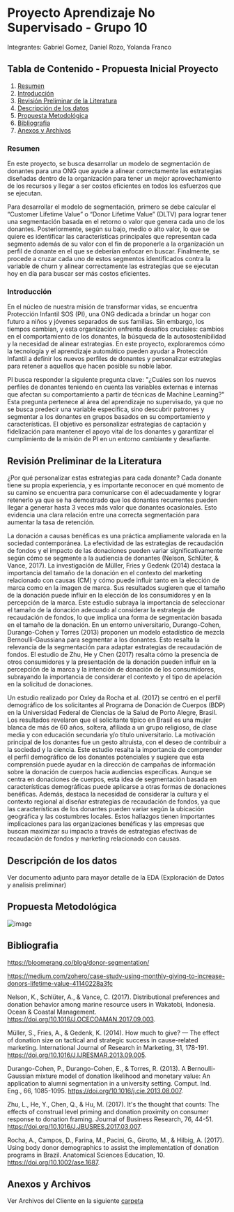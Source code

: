 # Proyecto Aprendizaje No Supervisado - Grupo 10

Integrantes:
Gabriel Gomez,
Daniel Rozo,
Yolanda Franco

## Tabla de Contenido - Propuesta Inicial Proyecto

1. [Resumen](https://github.com/ggomez1803/Proyecto_ANS_Grupo10/blob/main/README.md#resumen)
2. [Introducción](https://github.com/ggomez1803/Proyecto_ANS_Grupo10/blob/main/README.md#introducci%C3%B3n)
3. [Revisión Preliminar de la Literatura](https://github.com/ggomez1803/Proyecto_ANS_Grupo10/blob/main/README.md#revisi%C3%B3n-preliminar-de-la-literatura)
4. [Descripción de los datos](https://github.com/ggomez1803/Proyecto_ANS_Grupo10/blob/main/README.md#descripci%C3%B3n-de-los-datos)
5. [Propuesta Metodológica](https://github.com/ggomez1803/Proyecto_ANS_Grupo10/blob/main/README.md#propuesta-metodol%C3%B3gica)
6. [Bibliografia](https://github.com/ggomez1803/Proyecto_ANS_Grupo10/blob/main/README.md#bibliografia)
7. [Anexos y Archivos](https://github.com/ggomez1803/Proyecto_ANS_Grupo10/blob/main/README.md#anexos-y-archivos)

### Resumen
En este proyecto, se busca desarrollar un modelo de segmentación de donantes para una ONG que ayude a alinear correctamente las estrategias diseñadas dentro de la organización para tener un mejor aprovechamiento de los recursos y llegar a ser costos eficientes en todos los esfuerzos que se ejecutan.

Para desarrollar el modelo de segmentación, primero se debe calcular el “Customer Lifetime Value” o “Donor Lifetime Value” (DLTV) para lograr tener una segmentación basada en el retorno o valor que genera cada uno de los donantes. Posteriormente, según su bajo, medio o alto valor, lo que se quiere es identificar las características principales que representan cada segmento además de su valor con el fin de proponerle a la organización un perfil de donante en el que se deberían enfocar en buscar. Finalmente, se procede a cruzar cada uno de estos segmentos identificados contra la variable de churn y alinear correctamente las estrategias que se ejecutan hoy en día para buscar ser más costos eficientes.

### Introducción
En el núcleo de nuestra misión de transformar vidas, se encuentra Protección Infantil SOS (PI), una ONG dedicada a brindar un hogar con futuro a niños y jóvenes separados de sus familias. Sin embargo, los tiempos cambian, y esta organización enfrenta desafíos cruciales: cambios en el comportamiento de los donantes, la búsqueda de la autosostenibilidad y la necesidad de alinear estrategias. En este proyecto, exploraremos cómo la tecnología y el aprendizaje automático pueden ayudar a Protección Infantil a definir los nuevos perfiles de donantes y personalizar estrategias para retener a aquellos que hacen posible su noble labor.

PI busca responder la siguiente pregunta clave: "¿Cuáles son los nuevos perfiles de donantes teniendo en cuenta las variables externas e internas que afectan su comportamiento a partir de técnicas de Machine Learning?" Esta pregunta pertenece al área del aprendizaje no supervisado, ya que no se busca predecir una variable específica, sino descubrir patrones y segmentar a los donantes en grupos basados en su comportamiento y características. El objetivo es personalizar estrategias de captación y fidelización para mantener el apoyo vital de los donantes y garantizar el cumplimiento de la misión de PI en un entorno cambiante y desafiante.

## Revisión Preliminar de la Literatura

¿Por qué personalizar estas estrategias para cada donante? Cada donante tiene su propia experiencia, y es importante reconocer en qué momento de su camino se encuentra para comunicarse con él adecuadamente y lograr retenerlo ya que se ha demostrado que los donantes recurrentes pueden llegar a generar hasta 3 veces más valor que donantes ocasionales. Esto evidencia una clara relación entre una correcta segmentación para aumentar la tasa de retención.

La donación a causas benéficas es una práctica ampliamente valorada en la sociedad contemporánea. La efectividad de las estrategias de recaudación de fondos y el impacto de las donaciones pueden variar significativamente según cómo se segmente a la audiencia de donantes (Nelson, Schlüter, & Vance, 2017). La investigación de Müller, Fries y Gedenk (2014) destaca la importancia del tamaño de la donación en el contexto del marketing relacionado con causas (CM) y cómo puede influir tanto en la elección de marca como en la imagen de marca. Sus resultados sugieren que el tamaño de la donación puede influir en la elección de los consumidores y en la percepción de la marca. Este estudio subraya la importancia de seleccionar el tamaño de la donación adecuado al considerar la estrategia de recaudación de fondos, lo que implica una forma de segmentación basada en el tamaño de la donación. En un entorno universitario, Durango-Cohen, Durango-Cohen y Torres (2013) proponen un modelo estadístico de mezcla Bernoulli-Gaussiana para segmentar a los donantes. Esto resalta la relevancia de la segmentación para adaptar estrategias de recaudación de fondos. El estudio de Zhu, He y Chen (2017) resalta cómo la presencia de otros consumidores y la presentación de la donación pueden influir en la percepción de la marca y la intención de donación de los consumidores, subrayando la importancia de considerar el contexto y el tipo de apelación en la solicitud de donaciones.
 
Un estudio realizado por Oxley da Rocha et al. (2017) se centró en el perfil demográfico de los solicitantes al Programa de Donación de Cuerpos (BDP) en la Universidad Federal de Ciencias de la Salud de Porto Alegre, Brasil. Los resultados revelaron que el solicitante típico en Brasil es una mujer blanca de más de 60 años, soltera, afiliada a un grupo religioso, de clase media y con educación secundaria y/o título universitario. La motivación principal de los donantes fue un gesto altruista, con el deseo de contribuir a la sociedad y la ciencia. Este estudio resalta la importancia de comprender el perfil demográfico de los donantes potenciales y sugiere que esta comprensión puede ayudar en la dirección de campañas de información sobre la donación de cuerpos hacia audiencias específicas. Aunque se centra en donaciones de cuerpos, esta idea de segmentación basada en características demográficas puede aplicarse a otras formas de donaciones benéficas. Además, destaca la necesidad de considerar la cultura y el contexto regional al diseñar estrategias de recaudación de fondos, ya que las características de los donantes pueden variar según la ubicación geográfica y las costumbres locales. Estos hallazgos tienen importantes implicaciones para las organizaciones benéficas y las empresas que buscan maximizar su impacto a través de estrategias efectivas de recaudación de fondos y marketing relacionado con causas.

## Descripción de los datos
Ver documento adjunto para mayor detalle de la EDA (Exploración de Datos y analisis preliminar)

## Propuesta Metodológica
![image](https://github.com/ggomez1803/Proyecto_ANS_Grupo10/assets/84612583/7650cc7d-2a4b-4ff3-abbd-3e14c60b1011)



## Bibliografia

https://bloomerang.co/blog/donor-segmentation/
	
https://medium.com/zohero/case-study-using-monthly-giving-to-increase-donors-lifetime-value-41140228a3fc

Nelson, K., Schlüter, A., & Vance, C. (2017). Distributional preferences and donation behavior among marine resource users in Wakatobi, Indonesia. Ocean & Coastal Management. https://doi.org/10.1016/J.OCECOAMAN.2017.09.003.
 
Müller, S., Fries, A., & Gedenk, K. (2014). How much to give? — The effect of donation size on tactical and strategic success in cause-related marketing. International Journal of Research in Marketing, 31, 178-191. https://doi.org/10.1016/J.IJRESMAR.2013.09.005.
 
Durango-Cohen, P., Durango-Cohen, E., & Torres, R. (2013). A Bernoulli-Gaussian mixture model of donation likelihood and monetary value: An application to alumni segmentation in a university setting. Comput. Ind. Eng., 66, 1085-1095. https://doi.org/10.1016/j.cie.2013.08.007.
 
Zhu, L., He, Y., Chen, Q., & Hu, M. (2017). It's the thought that counts: The effects of construal level priming and donation proximity on consumer response to donation framing. Journal of Business Research, 76, 44-51. https://doi.org/10.1016/J.JBUSRES.2017.03.007.
 
Rocha, A., Campos, D., Farina, M., Pacini, G., Girotto, M., & Hilbig, A. (2017). Using body donor demographics to assist the implementation of donation programs in Brazil. Anatomical Sciences Education, 10. https://doi.org/10.1002/ase.1687.

## Anexos y Archivos
Ver Archivos del Cliente en la siguiente [carpeta](https://github.com/ggomez1803/Proyecto_ANS_Grupo10/tree/main/Archivos_Cliente)
